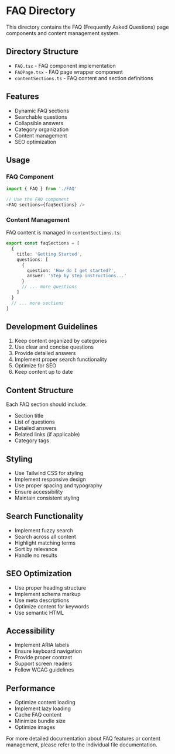 # FAQ Directory

This directory contains the FAQ (Frequently Asked Questions) page components and content management system.

## Directory Structure

- `FAQ.tsx` - FAQ component implementation
- `FAQPage.tsx` - FAQ page wrapper component
- `contentSections.ts` - FAQ content and section definitions

## Features

- Dynamic FAQ sections
- Searchable questions
- Collapsible answers
- Category organization
- Content management
- SEO optimization

## Usage

### FAQ Component

```typescript
import { FAQ } from './FAQ'

// Use the FAQ component
<FAQ sections={faqSections} />
```

### Content Management

FAQ content is managed in `contentSections.ts`:

```typescript
export const faqSections = [
  {
    title: 'Getting Started',
    questions: [
      {
        question: 'How do I get started?',
        answer: 'Step by step instructions...'
      }
      // ... more questions
    ]
  }
  // ... more sections
]
```

## Development Guidelines

1. Keep content organized by categories
2. Use clear and concise questions
3. Provide detailed answers
4. Implement proper search functionality
5. Optimize for SEO
6. Keep content up to date

## Content Structure

Each FAQ section should include:
- Section title
- List of questions
- Detailed answers
- Related links (if applicable)
- Category tags

## Styling

- Use Tailwind CSS for styling
- Implement responsive design
- Use proper spacing and typography
- Ensure accessibility
- Maintain consistent styling

## Search Functionality

- Implement fuzzy search
- Search across all content
- Highlight matching terms
- Sort by relevance
- Handle no results

## SEO Optimization

- Use proper heading structure
- Implement schema markup
- Use meta descriptions
- Optimize content for keywords
- Use semantic HTML

## Accessibility

- Implement ARIA labels
- Ensure keyboard navigation
- Provide proper contrast
- Support screen readers
- Follow WCAG guidelines

## Performance

- Optimize content loading
- Implement lazy loading
- Cache FAQ content
- Minimize bundle size
- Optimize images

For more detailed documentation about FAQ features or content management, please refer to the individual file documentation. 